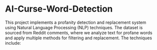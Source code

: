# AI-Curse-Word-Detection
This project implements a profanity detection and replacement system using Natural Language Processing (NLP) techniques. The dataset is sourced from Reddit comments, where we analyze text for profane words and apply multiple methods for filtering and replacement. The techniques include:
